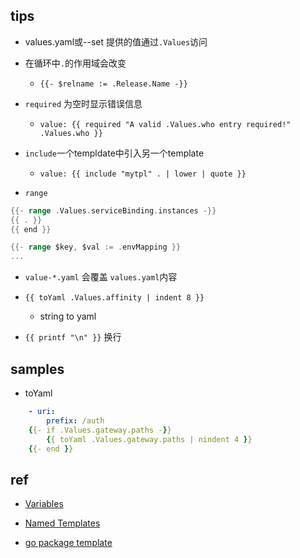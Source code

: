 



## tips
+ values.yaml或--set 提供的值通过`.Values`访问

+ 在循环中`.`的作用域会改变

    - `{{- $relname := .Release.Name -}}`

+ `required` 为空时显示错误信息
    - `value: {{ required "A valid .Values.who entry required!" .Values.who }}`

+ `include`一个templdate中引入另一个template
    - `value: {{ include "mytpl" . | lower | quote }}`

+ `range`
```go
{{- range .Values.serviceBinding.instances -}}
{{ . }}
{{ end }}

{{- range $key, $val := .envMapping }}
...
```

+ `value-*.yaml` 会覆盖 `values.yaml`内容



+ `{{ toYaml .Values.affinity | indent 8 }}`
    + string to yaml

+ `{{ printf "\n" }}` 换行


## samples
+ toYaml
```yaml
    - uri:
        prefix: /auth
    {{- if .Values.gateway.paths -}}
        {{ toYaml .Values.gateway.paths | nindent 4 }}
    {{- end }}
```
## ref
+ [Variables](https://helm.sh/docs/chart_template_guide/variables/#helm)
+ [Named Templates](https://helm.sh/docs/chart_template_guide/named_templates/)

+ [go package template](https://godoc.org/text/template)